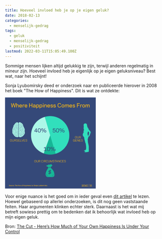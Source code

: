 ```yaml
---
title: Hoeveel invloed heb je op je eigen geluk?
date: 2018-02-13
categories:
  - menselijk-gedrag
tags:
  - geluk
  - menselijk-gedrag
  - positiviteit
lastmod: 2022-03-11T15:05:49.100Z
---
```


Sommige mensen lijken altijd gelukkig te zijn, terwijl anderen regelmatig in mineur zijn. Hoeveel invloed heb je eigenlijk op je eigen geluksniveau? Best wat, naar het schijnt!

Sonja Lyubomirsky deed er onderzoek naar en publiceerde hierover in 2008 het boek "The How of Happiness". Dit is wat ze ontdekte:

[![](images/04-happiness-chart.nocrop.w710.h2147483647.2x-300x300.gif)](http://www.stijnbiemans.nl/wp-content/uploads/2018/01/04-happiness-chart.nocrop.w710.h2147483647.2x.gif)

Voor enige nuance is het goed om in ieder geval even [dit artikel](https://www.thecut.com/2014/06/how-much-of-your-own-happiness-can-you-control.html) te lezen. Hoewel gebaseerd op allerlei onderzoeken, is dit nog geen vaststaande feiten. Haar argumenten klinken echter sterk. Daarnaast is het wat mij betreft sowieso prettig om te bedenken dat ik behoorlijk wat invloed heb op mijn eigen geluk.

Bron: [The Cut - Here’s How Much of Your Own Happiness Is Under Your Control](https://www.thecut.com/2014/06/how-much-of-your-own-happiness-can-you-control.html)
